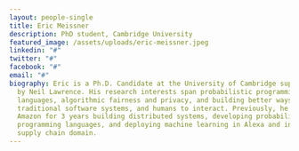 ```yaml
---
layout: people-single
title: Eric Meissner
description: PhD student, Cambridge University
featured_image: /assets/uploads/eric-meissner.jpeg
linkedin: "#"
twitter: "#"
facebook: "#"
email: "#"
biography: Eric is a Ph.D. Candidate at the University of Cambridge supervised
  by Neil Lawrence. His research interests span probabilistic programming
  languages, algorithmic fairness and privacy, and building better ways for AI,
  traditional software systems, and humans to interact. Previously, he worked at
  Amazon for 3 years building distributed systems, developing probabilistic
  programming languages, and deploying machine learning in Alexa and in the
  supply chain domain.
---
```

